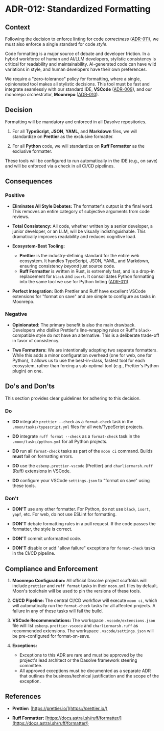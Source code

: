 # ADR-012: Standardized Formatting

## Context

Following the decision to enforce linting for code _correctness_ ([ADR-011](./ADR-011.md)), we must also enforce a single standard for code _style_.

Code formatting is a major source of debate and developer friction. In a hybrid workforce of human and AI/LLM developers, stylistic consistency is critical for readability and maintainability. AI-generated code can have wild variations in style, and human developers have their own preferences.

We require a "zero-tolerance" policy for formatting, where a single, opinionated tool makes all stylistic decisions. This tool must be fast and integrate seamlessly with our standard IDE, **VSCode** ([ADR-009](./ADR-009.md)), and our monorepo orchestrator, **Moonrepo** ([ADR-010](./ADR-010.md)).

## Decision

Formatting will be mandatory and enforced in all Dasolve repositories.

1. For all **TypeScript**, **JSON**, **YAML**, and **Markdown** files, we will standardize on **Prettier** as the exclusive formatter.

2. For all **Python** code, we will standardize on **Ruff Formatter** as the exclusive formatter.

These tools will be configured to run automatically in the IDE (e.g., on save) and will be enforced via a check in all CI/CD pipelines.

## Consequences

### Positive

- **Eliminates All Style Debates:** The formatter's output is the final word. This removes an entire category of subjective arguments from code reviews.

- **Total Consistency:** All code, whether written by a senior developer, a junior developer, or an LLM, will be visually indistinguishable. This dramatically improves readability and reduces cognitive load.

- **Ecosystem-Best Tooling:**

  - **Prettier** is the industry-defining standard for the entire web ecosystem. It handles TypeScript, JSON, YAML, and Markdown, ensuring consistency _beyond_ just source code.
  - **Ruff Formatter** is written in Rust, is extremely fast, and is a drop-in replacement for `black` and `isort`. It consolidates Python formatting into the same tool we use for Python linting ([ADR-011](./ADR-011.md)).

- **Perfect Integration:** Both Prettier and Ruff have excellent VSCode extensions for "format on save" and are simple to configure as tasks in Moonrepo.

### Negative

- **Opinionated:** The primary benefit is also the main drawback. Developers who dislike Prettier's line-wrapping rules or Ruff's `black`-compatible style do not have an alternative. This is a deliberate trade-off in favor of consistency.

- **Two Formatters:** We are intentionally adopting two separate formatters. While this adds a minor configuration overhead (one for web, one for Python), it allows us to use the best-in-class, fastest tool for each ecosystem, rather than forcing a sub-optimal tool (e.g., Prettier's Python plugin) on one.

## Do's and Don'ts

This section provides clear guidelines for adhering to this decision.

### Do

- **DO** integrate `prettier --check` as a `format-check` task in the `.moon/tasks/typescript.yml` files for all web/TypeScript projects.

- **DO** integrate `ruff format --check` as a `format-check` task in the `.moon/tasks/python.yml` for all Python projects.

- **DO** run all `format-check` tasks as part of the `moon ci` command. Builds **must** fail on formatting errors.

- **DO** use the `esbenp.prettier-vscode` (Prettier) and `charliermarsh.ruff` (Ruff) extensions in VSCode.

- **DO** configure your VSCode `settings.json` to "format on save" using these tools.

### Don't

- **DON'T** use any other formatter. For Python, do not use `black`, `isort`, `yapf`, etc. For web, do not use ESLint for formatting.

- **DON'T** debate formatting rules in a pull request. If the code passes the formatter, the style is correct.

- **DON'T** commit unformatted code.

- **DON'T** disable or add "allow failure" exceptions for `format-check` tasks in the CI/CD pipeline.

## Compliance and Enforcement

1. **Moonrepo Configuration:** All official Dasolve project scaffolds will include `prettier` and `ruff format` tasks in their `moon.yml` files by default. Moon's toolchain will be used to pin the versions of these tools.

2. **CI/CD Pipeline:** The central CI/CD workflow will execute `moon ci`, which will automatically run the `format-check` tasks for all affected projects. A failure in any of these tasks will fail the build.

3. **VSCode Recommendations:** The workspace `.vscode/extensions.json` file will list `esbenp.prettier-vscode` and `charliermarsh.ruff` as recommended extensions. The workspace `.vscode/settings.json` will be pre-configured for format-on-save.

4. **Exceptions:**
   - Exceptions to this ADR are rare and must be approved by the project's lead architect or the Dasolve framework steering committee.
   - All approved exceptions must be documented as a separate ADR that outlines the business/technical justification and the scope of the exception.

## References

- **Prettier:** [https://prettier.io/](https://prettier.io/)

- **Ruff Formatter:** [https://docs.astral.sh/ruff/formatter/](https://docs.astral.sh/ruff/formatter/)
